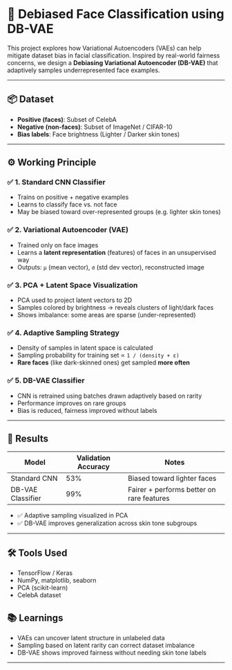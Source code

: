 # 🎯 Debiased Face Classification using DB-VAE

This project explores how Variational Autoencoders (VAEs) can help mitigate dataset bias in facial classification. Inspired by real-world fairness concerns, we design a **Debiasing Variational Autoencoder (DB-VAE)** that adaptively samples underrepresented face examples.

---

## 📦 Dataset

- **Positive (faces)**: Subset of CelebA
- **Negative (non-faces)**: Subset of ImageNet / CIFAR-10
- **Bias labels**: Face brightness (Lighter / Darker skin tones)

---

## ⚙️ Working Principle

### ✅ 1. **Standard CNN Classifier**

- Trains on positive + negative examples
- Learns to classify face vs. not face
- May be biased toward over-represented groups (e.g. lighter skin tones)

### ✅ 2. **Variational Autoencoder (VAE)**

- Trained only on face images
- Learns a **latent representation** (features) of faces in an unsupervised way
- Outputs: `μ` (mean vector), `σ` (std dev vector), reconstructed image

### ✅ 3. **PCA + Latent Space Visualization**

- PCA used to project latent vectors to 2D
- Samples colored by brightness → reveals clusters of light/dark faces
- Shows imbalance: some areas are sparse (under-represented)

### ✅ 4. **Adaptive Sampling Strategy**

- Density of samples in latent space is calculated
- Sampling probability for training set ∝ `1 / (density + ε)`
- **Rare faces** (like dark-skinned ones) get sampled **more often**

### ✅ 5. **DB-VAE Classifier**

- CNN is retrained using batches drawn adaptively based on rarity
- Performance improves on rare groups
- Bias is reduced, fairness improved without labels

---

## 🔬 Results

| Model             | Validation Accuracy | Notes                                     |
| ----------------- | ------------------- | ----------------------------------------- |
| Standard CNN      | 53%                 | Biased toward lighter faces               |
| DB-VAE Classifier | 99%                 | Fairer + performs better on rare features |

- ✅ Adaptive sampling visualized in PCA
- ✅ DB-VAE improves generalization across skin tone subgroups

---

## 🛠️ Tools Used

- TensorFlow / Keras
- NumPy, matplotlib, seaborn
- PCA (scikit-learn)
- CelebA dataset

## 📚 Learnings

- VAEs can uncover latent structure in unlabeled data
- Sampling based on latent rarity can correct dataset imbalance
- DB-VAE shows improved fairness without needing skin tone labels

---
